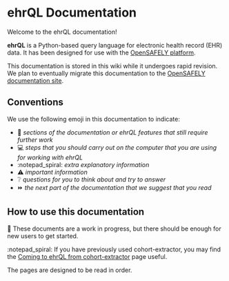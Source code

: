 # ehrQL Documentation

Welcome to the ehrQL documentation!

**ehrQL** is a Python-based query language for electronic health record (EHR) data.
It has been designed for use with the [OpenSAFELY platform](https://docs.opensafely.org).

This documentation is stored in this wiki
while it undergoes rapid revision.
We plan to eventually migrate this documentation to the [OpenSAFELY documentation site](https://docs.opensafely.org).

## Conventions

We use the following emoji in this documentation to indicate:

* :construction: *sections of the documentation
  or ehrQL features that still require further work*
* :computer: *steps that you should carry out on the computer
  that you are using for working with ehrQL*
* :notepad_spiral: *extra explanatory information*
* :warning: *important information*
* :grey_question: *questions for you to think about and try to answer*
* :fast_forward: *the next part of the documentation that we suggest that you read*

## How to use this documentation

:construction: These documents are a work in progress,
but there should be enough for new users to get started.

:notepad_spiral: If you have previously used cohort-extractor,
you may find the [Coming to ehrQL from cohort-extractor](guidance-for-existing-cohort-extractor-users.md) page useful.

The pages are designed to be read in order.
